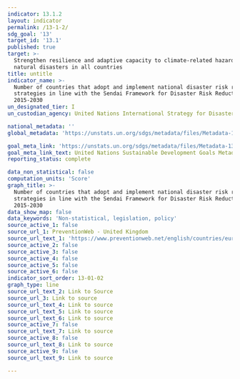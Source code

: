 ```yaml
---
indicator: 13.1.2
layout: indicator
permalink: /13-1-2/
sdg_goal: '13'
target_id: '13.1'
published: true
target: >-
  Strengthen resilience and adaptive capacity to climate-related hazards and
  natural disasters in all countries
title: untitle
indicator_name: >-
  Number of countries that adopt and implement national disaster risk reduction
  strategies in line with the Sendai Framework for Disaster Risk Reduction
  2015-2030
un_designated_tier: I
un_custodian_agency: United Nations International Strategy for Disaster Reduction (UNISDR)

national_metadata: ''
global_metadata: 'https://unstats.un.org/sdgs/metadata/files/Metadata-13-01-02.pdf'

goal_meta_link: 'https://unstats.un.org/sdgs/metadata/files/Metadata-13-01-02.pdf'
goal_meta_link_text: United Nations Sustainable Development Goals Metadata (PDF 217 KB)
reporting_status: complete

data_non_statistical: false
computation_units: 'Score'
graph_title: >-
  Number of countries that adopt and implement national disaster risk reduction
  strategies in line with the Sendai Framework for Disaster Risk Reduction
  2015-2030 
data_show_map: false
data_keywords: 'Non-statistical, legislation, policy'
source_active_1: false
source_url_1: PreventionWeb - United Kingdom
source_url_text_1: 'https://www.preventionweb.net/english/countries/europe/gbr/'
source_active_2: false
source_active_3: false
source_active_4: false
source_active_5: false
source_active_6: false
indicator_sort_order: 13-01-02
graph_type: line
source_url_text_2: Link to Source
source_url_3: Link to source
source_url_text_4: Link to source
source_url_text_5: Link to source
source_url_text_6: Link to source
source_active_7: false
source_url_text_7: Link to source
source_active_8: false
source_url_text_8: Link to source
source_active_9: false
source_url_text_9: Link to source

---
```

